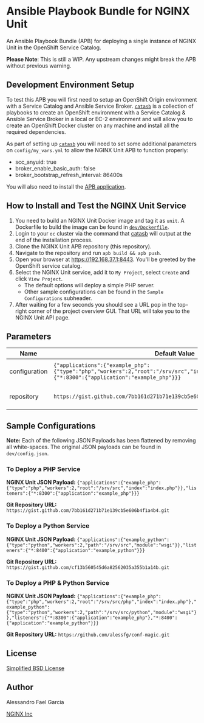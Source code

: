 # Ansible Playbook Bundle for NGINX Unit

An Ansible Playbook Bundle (APB) for deploying a single instance of NGINX Unit in the OpenShift Service Catalog.

**Please Note**: This is still a WIP. Any upstream changes might break the APB without previous warning.

## Development Environment Setup

To test this APB you will first need to setup an OpenShift Origin environment with a Service Catalog and Ansible Service Broker. [`catasb`](https://github.com/fusor/catasb) is a collection of playbooks to create an OpenShift environment with a Service Catalog & Ansible Service Broker in a local or EC-2 environment and will allow you to create an OpenShift Docker cluster on any machine and install all the required dependencies.

As part of setting up [`catasb`](https://github.com/fusor/catasb) you will need to set some additional parameters on `config/my_vars.yml` to allow the NGINX Unit APB to function properly:
* scc_anyuid: true
* broker_enable_basic_auth: false
* broker_bootstrap_refresh_interval: 86400s

You will also need to install the [APB application](https://github.com/fusor/ansible-playbook-bundle).

## How to Install and Test the NGINX Unit Service

1. You need to build an NGINX Unit Docker image and tag it as `unit`. A Dockerfile to build the image can be found in [`dev/Dockerfile`](https://github.com/nginxinc/nginx-unit-apb/blob/master/dev/Dockerfile).
2. Login to your `oc` cluster via the command that [catasb](https://github.com/fusor/catasb) will output at the end of the installation process.
3. Clone the NGINX Unit APB repository (this repository).
4. Navigate to the repository and run `apb build && apb push`.
5. Open your browser at https://192.168.37.1:8443. You'll be greeted by the OpenShift service catalog.
6. Select the NGINX Unit service, add it to `My Project`, select `Create` and click `View Project`.
    * The default options will deploy a simple PHP server.
    * Other sample configurations can be found in the `Sample Configurations` subheader.
7. After waiting for a few seconds you should see a URL pop in the top-right corner of the project overview GUI. That URL will take you to the NGINX Unit API page.

## Parameters

Name | Default Value | Required | Description
---|---|---|---
configuration | `{"applications":{"example_php":{"type":"php","workers":2,"root":"/srv/src","index":"index.php"}},"listeners":{"*:8300":{"application":"example_php"}}}` | Yes | NGINX Unit JSON Payload
repository | `https://gist.github.com/7bb161d271b71e139cb5e606b4f1a4b4.git` | Yes | Git Repository URL

## Sample Configurations

**Note:** Each of the following JSON Payloads has been flattened by removing all white-spaces. The original JSON payloads can be found in `dev/config.json`.

### To Deploy a PHP Service

**NGINX Unit JSON Payload:** `{"applications":{"example_php":{"type":"php","workers":2,"root":"/srv/src","index":"index.php"}},"listeners":{"*:8300":{"application":"example_php"}}}`

**Git Repository URL:** `https://gist.github.com/7bb161d271b71e139cb5e606b4f1a4b4.git`

### To Deploy a Python Service

**NGINX Unit JSON Payload:** `{"applications":{"example_python":{"type":"python","workers":2,"path":"/srv/src","module":"wsgi"}},"listeners":{"*:8400":{"application":"example_python"}}}`

**Git Repository URL:** `https://gist.github.com/cf13b560545d6a82562035a355b1a14b.git`

### To Deploy a PHP & Python Service

**NGINX Unit JSON Payload:** `{"applications":{"example_php":{"type":"php","workers":2,"root":"/srv/src/php","index":"index.php"},"example_python":{"type":"python","workers":2,"path":"/srv/src/python","module":"wsgi"}},"listeners":{"*:8300":{"application":"example_php"},"*:8400":{"application":"example_python"}}}`

**Git Repository URL:** `https://github.com/alessfg/conf-magic.git`

## License

[Simplified BSD License](https://github.com/nginxinc/nginx-unit-apb/blob/master/LICENSE)

## Author

Alessandro Fael Garcia

[NGINX Inc](https://www.nginx.com/)
